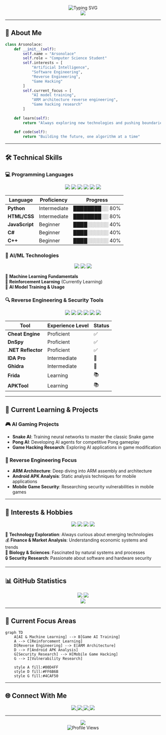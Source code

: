 <div align="center">
  <img src="https://readme-typing-svg.demolab.com?font=Fira+Code&size=30&duration=3000&pause=1000&color=00D4FF&center=true&vCenter=true&width=600&lines=Hello%2C+I'm+Arsonolace!;CS+Student+%26+AI+Enthusiast;Reverse+Engineering+Explorer" alt="Typing SVG" />
</div>

<div align="center">
  <img src="https://capsule-render.vercel.app/api?type=waving&color=gradient&customColorList=6,11,20&height=300&section=header&text=Arsonolace&fontSize=90&fontAlignY=40&desc=Computer%20Science%20Student%20%26%20Aspiring%20Software%20Engineer&descAlignY=55&descAlign=50" />
</div>

---

## 🚀 About Me

```python
class Arsonolace:
    def __init__(self):
        self.name = "Arsonolace"
        self.role = "Computer Science Student"
        self.interests = [
            "Artificial Intelligence",
            "Software Engineering", 
            "Reverse Engineering",
            "Game Hacking"
        ]
        self.current_focus = [
            "AI model training",
            "ARM architecture reverse engineering",
            "Game hacking research"
        ]
    
    def learn(self):
        return "Always exploring new technologies and pushing boundaries"
    
    def code(self):
        return "Building the future, one algorithm at a time"
```

---

## 🛠️ Technical Skills

### 💻 Programming Languages

<div align="center">
  <img src="https://img.shields.io/badge/Python-3776AB?style=for-the-badge&logo=python&logoColor=white" />
  <img src="https://img.shields.io/badge/HTML5-E34F26?style=for-the-badge&logo=html5&logoColor=white" />
  <img src="https://img.shields.io/badge/CSS3-1572B6?style=for-the-badge&logo=css3&logoColor=white" />
  <img src="https://img.shields.io/badge/JavaScript-F7DF1E?style=for-the-badge&logo=javascript&logoColor=black" />
  <img src="https://img.shields.io/badge/C%23-239120?style=for-the-badge&logo=c-sharp&logoColor=white" />
  <img src="https://img.shields.io/badge/C%2B%2B-00599C?style=for-the-badge&logo=c%2B%2B&logoColor=white" />
</div>

<div align="center">

| Language | Proficiency | Progress |
|----------|-------------|----------|
| **Python** | Intermediate | ████████░░ 80% |
| **HTML/CSS** | Intermediate | ████████░░ 80% |
| **JavaScript** | Beginner | ████░░░░░░ 40% |
| **C#** | Beginner | ████░░░░░░ 40% |
| **C++** | Beginner | ████░░░░░░ 40% |

</div>

### 🤖 AI/ML Technologies

<div align="center">
  <img src="https://img.shields.io/badge/Machine%20Learning-FF6F00?style=for-the-badge&logo=tensorflow&logoColor=white" />
  <img src="https://img.shields.io/badge/Reinforcement%20Learning-FF6B6B?style=for-the-badge&logo=pytorch&logoColor=white" />
  <img src="https://img.shields.io/badge/AI%20Training-00D4FF?style=for-the-badge&logo=openai&logoColor=white" />
</div>

🧠 **Machine Learning Fundamentals**  
🎯 **Reinforcement Learning** (Currently Learning)  
🚀 **AI Model Training & Usage**

### 🔍 Reverse Engineering & Security Tools

<div align="center">
  <img src="https://img.shields.io/badge/Cheat%20Engine-FF6B6B?style=for-the-badge&logo=security&logoColor=white" />
  <img src="https://img.shields.io/badge/DnSpy-4CAF50?style=for-the-badge&logo=.net&logoColor=white" />
  <img src="https://img.shields.io/badge/IDA%20Pro-FF9800?style=for-the-badge&logo=hex-rays&logoColor=white" />
  <img src="https://img.shields.io/badge/Ghidra-00BCD4?style=for-the-badge&logo=github&logoColor=white" />
  <img src="https://img.shields.io/badge/Frida-9C27B0?style=for-the-badge&logo=android&logoColor=white" />
  <img src="https://img.shields.io/badge/APKTool-FF5722?style=for-the-badge&logo=android&logoColor=white" />
</div>

<div align="center">

| Tool | Experience Level | Status |
|------|------------------|--------|
| **Cheat Engine** | Proficient | ✅ |
| **DnSpy** | Proficient | ✅ |
| **.NET Reflector** | Proficient | ✅ |
| **IDA Pro** | Intermediate | 🔄 |
| **Ghidra** | Intermediate | 🔄 |
| **Frida** | Learning | 📚 |
| **APKTool** | Learning | 📚 |

</div>

---

## 🎯 Current Learning & Projects

### 🎮 AI Gaming Projects
- **Snake AI**: Training neural networks to master the classic Snake game
- **Pong AI**: Developing AI agents for competitive Pong gameplay
- **Game Hacking Research**: Exploring AI applications in game modification

### 🔬 Reverse Engineering Focus
- **ARM Architecture**: Deep diving into ARM assembly and architecture
- **Android APK Analysis**: Static analysis techniques for mobile applications
- **Mobile Game Security**: Researching security vulnerabilities in mobile games

---

## 🎨 Interests & Hobbies

<div align="center">
  <img src="https://img.shields.io/badge/Technology-00D4FF?style=for-the-badge&logo=technology&logoColor=white" />
  <img src="https://img.shields.io/badge/Finance-4CAF50?style=for-the-badge&logo=finance&logoColor=white" />
  <img src="https://img.shields.io/badge/Biology-8BC34A?style=for-the-badge&logo=biology&logoColor=white" />
  <img src="https://img.shields.io/badge/Security-FF5722?style=for-the-badge&logo=security&logoColor=white" />
</div>

🔬 **Technology Exploration**: Always curious about emerging technologies  
💰 **Finance & Market Analysis**: Understanding economic systems and trends  
🧬 **Biology & Sciences**: Fascinated by natural systems and processes  
🔒 **Security Research**: Passionate about software and hardware security

---

## 📊 GitHub Statistics

<div align="center">
  <img src="https://github-readme-stats.vercel.app/api?username=Arsonolace&show_icons=true&theme=tokyonight&hide_border=true&count_private=true" />
  <img src="https://github-readme-stats.vercel.app/api/top-langs/?username=Arsonolace&layout=compact&theme=tokyonight&hide_border=true" />
</div>

<div align="center">
  <img src="https://github-readme-streak-stats.herokuapp.com/?user=Arsonolace&theme=tokyonight&hide_border=true" />
</div>

---

## 🎯 Current Focus Areas

```mermaid
graph TD
    A[AI & Machine Learning] --> B[Game AI Training]
    A --> C[Reinforcement Learning]
    D[Reverse Engineering] --> E[ARM Architecture]
    D --> F[Android APK Analysis]
    G[Security Research] --> H[Mobile Game Hacking]
    G --> I[Vulnerability Research]
    
    style A fill:#00D4FF
    style D fill:#FF6B6B
    style G fill:#4CAF50
```

---

## 🌐 Connect With Me

<div align="center">
  <a href="mailto:your.email@example.com">
    <img src="https://img.shields.io/badge/Email-D14836?style=for-the-badge&logo=gmail&logoColor=white" />
  </a>
  <a href="https://linkedin.com/in/your-profile">
    <img src="https://img.shields.io/badge/LinkedIn-0077B5?style=for-the-badge&logo=linkedin&logoColor=white" />
  </a>
  <a href="https://github.com/Arsonolace">
    <img src="https://img.shields.io/badge/GitHub-100000?style=for-the-badge&logo=github&logoColor=white" />
  </a>
  <a href="https://twitter.com/your-handle">
    <img src="https://img.shields.io/badge/Twitter-1DA1F2?style=for-the-badge&logo=twitter&logoColor=white" />
  </a>
</div>

---

<div align="center">
  <img src="https://capsule-render.vercel.app/api?type=waving&color=gradient&customColorList=6,11,20&height=100&section=footer" />
</div>

<div align="center">
  <img src="https://komarev.com/ghpvc/?username=Arsonolace&label=Profile%20views&color=0e75b6&style=flat" alt="Profile Views" />
</div>
